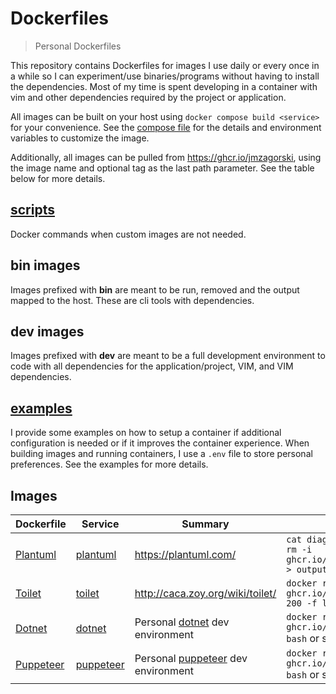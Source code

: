 # Dockerfiles
> Personal Dockerfiles

This repository contains Dockerfiles for images I use daily or every once in a
while so I can experiment/use binaries/programs without having to install the
dependencies. Most of my time is spent developing in a container with vim and
other dependencies required by the project or application.

All images can be built on your host using `docker compose build <service>` for your
convenience. See the [compose file](./compose.yml) for the details and environment
variables to customize the image.

Additionally, all images can be pulled from https://ghcr.io/jmzagorski, using the image name
and optional tag as the last path parameter. See the table below for more details.

## [scripts](./scripts)
Docker commands when custom images are not needed.

## bin images
Images prefixed with **bin** are meant to be run, removed and the output mapped
to the host. These are cli tools with dependencies.

## dev images
Images prefixed with **dev** are meant to be a full development environment to
code with all dependencies for the application/project, VIM, and VIM
dependencies.

## [examples](./examples)
I provide some examples on how to setup a container if additional configuration
is needed or if it improves the container experience. When building images and running
containers, I use a `.env` file to store personal preferences. See the examples
for more details.

## Images


| Dockerfile | Service | Summary | Running |
|------------|---------|---------|---------|
| [Plantuml](./plantuml/Dockerfile) | [plantuml](./compose.yaml#L3) | https://plantuml.com/ | `cat diagram.puml \| docker run --rm -i ghcr.io/jmzagorski/bin/plantuml > output.svg` |
| [Toilet](./toilet/Dockerfile) | [toilet](./compose.yaml#L7) | http://caca.zoy.org/wiki/toilet/ | `docker run --rm ghcr.io/jmzagorski/bin/toilet -w 200 -f letter Hello World` |
| [Dotnet](./dotnet/Dockerfile) | [dotnet](./compose.yaml#L11) | Personal [dotnet](https://dotnet.microsoft.com/en-us/download/visual-studio-sdks/) dev environment | `docker run -it --rm ghcr.io/jmzagorski/dev/dotnet bash` or see [compose example](./examples/compose.yamlL#3) |
| [Puppeteer](./puppeteer//Dockerfile) | [puppeteer](./compose.yaml#L21) | Personal [puppeteer](https://pptr.dev/) dev environment | `docker run -it --rm ghcr.io/jmzagorski/dev/puppeteer bash` or see [compose example](./examples/compose.yaml#L23) |
